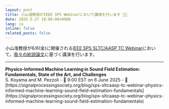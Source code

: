 ```yaml
---
layout: post
title: 小山准教授がIEEE SPS Webinarにおいて講演を行います 👨‍💻
date: 2025-5-27 10:00:00+0900
lang: ja
inline: false
related_posts: false
---
```


小山准教授が6/6(金)に開催される[IEEE SPS SLTC/AASP TC Webinar](https://signalprocessingsociety.org/blog/sps-sltcaasp-tc-webinar-physics-informed-machine-learning-sound-field-estimation-fundamentals)において，[我々の総説論文](https://doi.org/10.1109/MSP.2024.3465896)に基づく講演を行います。 

***

<div style="font-weight:bolder">Physics-Informed Machine Learning in Sound Field Estimation: Fundamentals, State of the Art, and Challenges</div>
S. Koyama and M. Pezzoli
- 📆 9:00 EST on 6 June 2025
- 🔗 [https://signalprocessingsociety.org/blog/sps-sltcaasp-tc-webinar-physics-informed-machine-learning-sound-field-estimation-fundamentals](https://signalprocessingsociety.org/blog/sps-sltcaasp-tc-webinar-physics-informed-machine-learning-sound-field-estimation-fundamentals)
